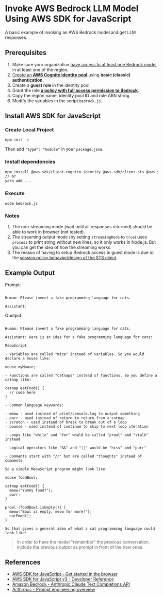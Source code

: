 # Invoke AWS Bedrock LLM Model Using AWS SDK for JavaScript

A basic example of invoking an AWS Bedrock model and get LLM responses.

## Prerequisites

1. Make sure your organization [have access to at least one Bedrock model](https://docs.aws.amazon.com/bedrock/latest/userguide/model-access.html) in at least one of the region.
2. [Create an **AWS Cognito Identity pool**](https://docs.aws.amazon.com/cognito/latest/developerguide/identity-pools.html) using **basic (classic) authentication**.
3. Create a **guest role** in the identity pool.
4. Grant the role [**a policy with full access permission to Bedrock**](https://github.com/aws-samples/amazon-bedrock-workshop#enable-aws-iam-permissions-for-bedrock).
5. Copy the region name, identity pool ID and role ARN string.
6. Modify the variables in the script `bedrock.js`.

## Install AWS SDK for JavaScript

### Create Local Project

```bash
npm init -y
```

Then add `"type": "module"` in your `package.json`.

### Install dependencies

```bash
npm install @aws-sdk/client-cognito-identity @aws-sdk/client-sts @aws-sdk/client-bedrock-runtime
// or
yarn add ...
```

### Execute

```bash
node bedrock.js
```

### Notes

1. The non-streaming mode (wait until all responses returned) should be able to work in browser (not tested).
2. The streaming output mode (by setting `streamingMode` to `true`) uses `process` to print string without new lines, so it only works in Node.js. But you can get the idea of how the streaming works.
3. The reason of having to setup Bedrock access in guest mode is due to the [session policy behavior/design of the STS client](https://github.com/aws/aws-sdk-js/issues/4303#issuecomment-1603405731).

## Example Output

Prompt:

```

Human: Please invent a fake programming language for cats.

Assistant:
```

Ouotput:

```

Human: Please invent a fake programming language for cats.

Assistant: Here is an idea for a fake programming language for cats:

MeowScript

- Variables are called "mice" instead of variables. So you would declare a mouse like:

mouse myMouse;

- Functions are called "catnaps" instead of functions. So you define a catnap like:

catnap eatFood() {
  // code here
}

- Common language keywords:

- meow - used instead of print/console.log to output something
- purr - used instead of return to return from a catnap
- scratch - used instead of break to break out of a loop
- pounce - used instead of continue to skip to next loop iteration

- Loops like "while" and "for" would be called "prowl" and "stalk" instead

- Logical operators like "&&" and "||" would be "hiss" and "purr"

- Comments start with "//" but are called "thoughts" instead of comments

So a simple MeowScript program might look like:

mouse foodBowl;

catnap eatFood() {
  meow("Yummy food!");
  purr;
}

prowl (foodBowl.isEmpty()) {
  meow("Bowl is empty, meow for more!");
  eatFood();
}

So that gives a general idea of what a cat programming language could look like!
```

> In order to have the model "remember" the previous conversation, include the previous output as prompt in front of the new ones.

## References

- [AWS SDK for JavaScript - Get started in the browser](https://docs.aws.amazon.com/sdk-for-javascript/v3/developer-guide/getting-started-browser.html)
- [AWS SDK for JavaScript v3 - Developer Reference](https://docs.aws.amazon.com/AWSJavaScriptSDK/v3/latest/)
- [Amazon Bedrock - Anthropic Claude Text Completions API](https://docs.aws.amazon.com/bedrock/latest/userguide/model-parameters-anthropic-claude-text-completion.html)
- [Anthropic - Prompt engineering overview](https://docs.anthropic.com/en/docs/build-with-claude/prompt-engineering/overview)
